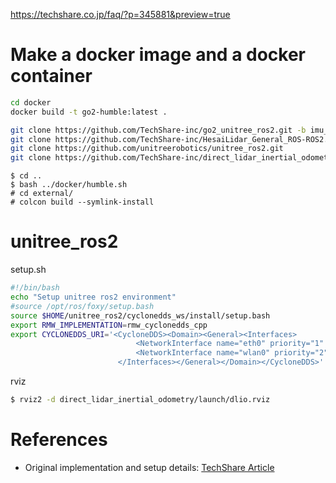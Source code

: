 
https://techshare.co.jp/faq/?p=345881&preview=true

# Make a docker image and a docker container

```sh
cd docker
docker build -t go2-humble:latest .
```


```sh
git clone https://github.com/TechShare-inc/go2_unitree_ros2.git -b imu_publisher
git clone https://github.com/TechShare-inc/HesaiLidar_General_ROS-ROS2.git
git clone https://github.com/unitreerobotics/unitree_ros2.git
git clone https://github.com/TechShare-inc/direct_lidar_inertial_odometry.git
```

```
$ cd ..
$ bash ../docker/humble.sh
# cd external/
# colcon build --symlink-install
```

# unitree_ros2

setup.sh
```sh
#!/bin/bash
echo "Setup unitree ros2 environment"
#source /opt/ros/foxy/setup.bash
source $HOME/unitree_ros2/cyclonedds_ws/install/setup.bash
export RMW_IMPLEMENTATION=rmw_cyclonedds_cpp
export CYCLONEDDS_URI='<CycloneDDS><Domain><General><Interfaces>
                            <NetworkInterface name="eth0" priority="1" multicast="default" />
                            <NetworkInterface name="wlan0" priority="2" multicast="default" />
                        </Interfaces></General></Domain></CycloneDDS>'
```

rviz
```sh
$ rviz2 -d direct_lidar_inertial_odometry/launch/dlio.rviz
```


# References

- Original implementation and setup details: [TechShare Article](https://techshare.co.jp/faq/?p=345881&preview=true)
